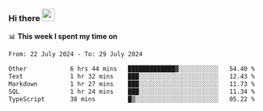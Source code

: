 ### Hi there <a href="https://www.gautamkrishnar.com/"><img src="https://media.giphy.com/media/hvRJCLFzcasrR4ia7z/giphy.gif" width="25px"></a>

📊 **This week I spent my time on**

<!--START_SECTION:waka-->

```txt
From: 22 July 2024 - To: 29 July 2024

Other            6 hrs 44 mins   █████████████▓░░░░░░░░░░░   54.40 %
Text             1 hr 32 mins    ███░░░░░░░░░░░░░░░░░░░░░░   12.43 %
Markdown         1 hr 27 mins    ███░░░░░░░░░░░░░░░░░░░░░░   11.73 %
SQL              1 hr 24 mins    ███░░░░░░░░░░░░░░░░░░░░░░   11.34 %
TypeScript       38 mins         █▒░░░░░░░░░░░░░░░░░░░░░░░   05.22 %
```

<!--END_SECTION:waka-->

